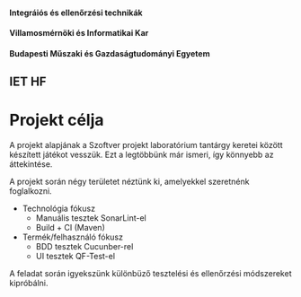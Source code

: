 #### Integráiós és ellenőrzési technikák
#### Villamosmérnöki és Informatikai Kar
#### Budapesti Műszaki és Gazdaságtudományi Egyetem

## IET HF
# Projekt célja

A projekt alapjának a Szoftver projekt laboratórium tantárgy keretei között készített
játékot vesszük. Ezt a legtöbbünk már ismeri, így könnyebb az áttekintése.

A projekt során négy területet néztünk ki, amelyekkel szeretnénk foglalkozni.
* Technológia fókusz
	* Manuális tesztek SonarLint-el
	* Build + CI (Maven)
* Termék/felhasználó fókusz
	* BDD tesztek Cucunber-rel
	* UI tesztek QF-Test-el

A feladat során igyekszünk különbüző tesztelési és ellenőrzési módszereket kipróbálni.
